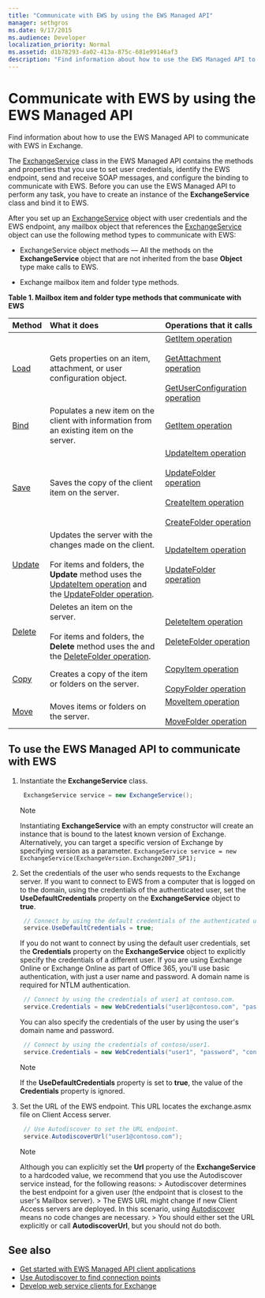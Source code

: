 ```yaml
---
title: "Communicate with EWS by using the EWS Managed API"
manager: sethgros
ms.date: 9/17/2015
ms.audience: Developer
localization_priority: Normal
ms.assetid: d1b78293-da02-413a-875c-681e99146af3
description: "Find information about how to use the EWS Managed API to communicate with EWS in Exchange."
---
```


# Communicate with EWS by using the EWS Managed API

Find information about how to use the EWS Managed API to communicate with EWS in Exchange.
  
The [ExchangeService](http://msdn.microsoft.com/en-us/library/microsoft.exchange.webservices.data.exchangeservice%28v=exchg.80%29.aspx) class in the EWS Managed API contains the methods and properties that you use to set user credentials, identify the EWS endpoint, send and receive SOAP messages, and configure the binding to communicate with EWS. Before you can use the EWS Managed API to perform any task, you have to create an instance of the **ExchangeService** class and bind it to EWS. 
  
After you set up an [ExchangeService](https://msdn.microsoft.com/library/Microsoft.Exchange.WebServices.Data.ExchangeService.aspx) object with user credentials and the EWS endpoint, any mailbox object that references the [ExchangeService](https://msdn.microsoft.com/library/Microsoft.Exchange.WebServices.Data.ExchangeService.aspx) object can use the following method types to communicate with EWS: 
  
- ExchangeService object methods — All the methods on the **ExchangeService** object that are not inherited from the base **Object** type make calls to EWS. 
    
- Exchange mailbox item and folder type methods.
    
**Table 1. Mailbox item and folder type methods that communicate with EWS**

|Method|What it does|Operations that it calls|
|:-----|:-----|:-----|
|[Load](http://msdn.microsoft.com/en-us/library/microsoft.exchange.webservices.data.item.load%28v=exchg.80%29.aspx) <br/> |Gets properties on an item, attachment, or user configuration object.  <br/> |[GetItem operation](http://msdn.microsoft.com/library/e3590b8b-c2a7-4dad-a014-6360197b68e4%28Office.15%29.aspx) <br/><br/> [GetAttachment operation](http://msdn.microsoft.com/library/24d10a15-b942-415e-9024-a6375708f326%28Office.15%29.aspx) <br/><br/> [GetUserConfiguration operation](http://msdn.microsoft.com/library/71d50e3c-92bd-435f-8118-b28bb85f8138%28Office.15%29.aspx) <br/> |
|[Bind](http://msdn.microsoft.com/en-us/library/microsoft.exchange.webservices.data.item.bind%28v=exchg.80%29.aspx) <br/> |Populates a new item on the client with information from an existing item on the server.  <br/> |[GetItem operation](http://msdn.microsoft.com/library/e3590b8b-c2a7-4dad-a014-6360197b68e4%28Office.15%29.aspx) <br/> |
|[Save](http://msdn.microsoft.com/en-us/library/microsoft.exchange.webservices.data.item.save%28v=exchg.80%29.aspx) <br/> |Saves the copy of the client item on the server.  <br/> |[UpdateItem operation](http://msdn.microsoft.com/library/5d027523-e0bc-4da2-b60b-0cb9fc1fdfe4%28Office.15%29.aspx) <br/><br/> [UpdateFolder operation](http://msdn.microsoft.com/library/3494c996-b834-4813-b1ca-d99642d8b4e7%28Office.15%29.aspx) <br/><br/>[CreateItem operation](http://msdn.microsoft.com/library/78a52120-f1d0-4ed7-8748-436e554f75b6%28Office.15%29.aspx) <br/><br/>[CreateFolder operation](http://msdn.microsoft.com/library/6f6c334c-b190-4e55-8f0a-38f2a018d1b3%28Office.15%29.aspx) <br/> |
|[Update](http://msdn.microsoft.com/en-us/library/microsoft.exchange.webservices.data.item.update%28v=exchg.80%29.aspx) <br/> |Updates the server with the changes made on the client.<br/><br/>For items and folders, the **Update** method uses the [UpdateItem operation](http://msdn.microsoft.com/library/5d027523-e0bc-4da2-b60b-0cb9fc1fdfe4%28Office.15%29.aspx) and the [UpdateFolder operation](http://msdn.microsoft.com/library/3494c996-b834-4813-b1ca-d99642d8b4e7%28Office.15%29.aspx).  <br/> |[UpdateItem operation](http://msdn.microsoft.com/library/5d027523-e0bc-4da2-b60b-0cb9fc1fdfe4%28Office.15%29.aspx) <br/><br/>[UpdateFolder operation](http://msdn.microsoft.com/library/3494c996-b834-4813-b1ca-d99642d8b4e7%28Office.15%29.aspx) <br/> |
|[Delete](http://msdn.microsoft.com/en-us/library/microsoft.exchange.webservices.data.item.delete%28v=exchg.80%29.aspx) <br/> |Deletes an item on the server.<br/><br/>For items and folders, the **Delete** method uses the and the [DeleteFolder operation](http://msdn.microsoft.com/library/b0f92682-4895-4bcf-a4a1-e4c2e8403979%28Office.15%29.aspx).  <br/> |[DeleteItem operation](http://msdn.microsoft.com/library/3e26c416-fa12-476e-bfd2-5c1f4bb7b348%28Office.15%29.aspx) <br/><br/> [DeleteFolder operation](http://msdn.microsoft.com/library/b0f92682-4895-4bcf-a4a1-e4c2e8403979%28Office.15%29.aspx) <br/> |
|[Copy](http://msdn.microsoft.com/en-us/library/microsoft.exchange.webservices.data.item.copy%28v=exchg.80%29.aspx) <br/> |Creates a copy of the item or folders on the server.  <br/> |[CopyItem operation](http://msdn.microsoft.com/library/bcc68f9e-d511-4c29-bba6-ed535524624a%28Office.15%29.aspx) <br/><br/> [CopyFolder operation](http://msdn.microsoft.com/library/c7ea0d68-9793-4144-b378-d99536776db9%28Office.15%29.aspx) <br/> |
|[Move](http://msdn.microsoft.com/en-us/library/microsoft.exchange.webservices.data.item.move%28v=exchg.80%29.aspx) <br/> |Moves items or folders on the server.  <br/> |[MoveItem operation](http://msdn.microsoft.com/library/dcf40fa7-7796-4a5c-bf5b-7a509a18d208%28Office.15%29.aspx) <br/><br/> [MoveFolder operation](http://msdn.microsoft.com/library/c7233966-6c87-4a14-8156-b1610760176d%28Office.15%29.aspx) <br/> |
   
## To use the EWS Managed API to communicate with EWS

1. Instantiate the **ExchangeService** class. 
    
   ```csharp
    ExchangeService service = new ExchangeService();
   ```

   > [!NOTE]
   > Instantiating **ExchangeService** with an empty constructor will create an instance that is bound to the latest known version of Exchange. Alternatively, you can target a specific version of Exchange by specifying version as a parameter. `ExchangeService service = new ExchangeService(ExchangeVersion.Exchange2007_SP1);`
  
2. Set the credentials of the user who sends requests to the Exchange server. If you want to connect to EWS from a computer that is logged on to the domain, using the credentials of the authenticated user, set the **UseDefaultCredentials** property on the **ExchangeService** object to **true**.
    
   ```cs
    // Connect by using the default credentials of the authenticated user.
    service.UseDefaultCredentials = true;
   ```

   If you do not want to connect by using the default user credentials, set the **Credentials** property on the **ExchangeService** object to explicitly specify the credentials of a different user. If you are using Exchange Online or Exchange Online as part of Office 365, you'll use basic authentication, with just a user name and password. A domain name is required for NTLM authentication. 
    
   ```cs
    // Connect by using the credentials of user1 at contoso.com.
    service.Credentials = new WebCredentials("user1@contoso.com", "password");
   ```

   You can also specify the credentials of the user by using the user's domain name and password.
    
   ```cs
    // Connect by using the credentials of contoso/user1.
    service.Credentials = new WebCredentials("user1", "password", "contoso");
   ```

   > [!NOTE]
   > If the **UseDefaultCredentials** property is set to **true**, the value of the **Credentials** property is ignored. 
  
3. Set the URL of the EWS endpoint. This URL locates the exchange.asmx file on Client Access server.
    
   ```cs
    // Use Autodiscover to set the URL endpoint.
    service.AutodiscoverUrl("user1@contoso.com");
   ```

   > [!NOTE]
   >  Although you can explicitly set the **Url** property of the **ExchangeService** to a hardcoded value, we recommend that you use the Autodiscover service instead, for the following reasons: >  Autodiscover determines the best endpoint for a given user (the endpoint that is closest to the user's Mailbox server). >  The EWS URL might change if new Client Access servers are deployed. In this scenario, using [Autodiscover](autodiscover-for-exchange.md) means no code changes are necessary. >  You should either set the URL explicitly or call **AutodiscoverUrl**, but you should not do both. 
  
## See also

- [Get started with EWS Managed API client applications](get-started-with-ews-managed-api-client-applications.md) 
- [Use Autodiscover to find connection points](how-to-use-autodiscover-to-find-connection-points.md)   
- [Develop web service clients for Exchange](develop-web-service-clients-for-exchange.md)
    

